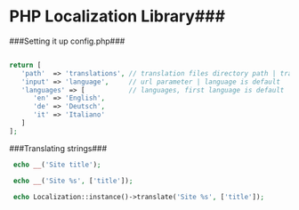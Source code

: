 # PHP Localization Library###

###Setting it up config.php###
```php

return [
   'path'  => 'translations', // translation files directory path | translations is default
   'input' => 'language',     // url parameter | language is default
   'languages' => [           // languages, first language is default
      'en' => 'English',
      'de' => 'Deutsch',
      'it' => 'Italiano'
   ]   
];

```

###Translating strings###
```php
 echo __('Site title'); 

 echo __('Site %s', ['title']); 

 echo Localization::instance()->translate('Site %s', ['title']); 
```
